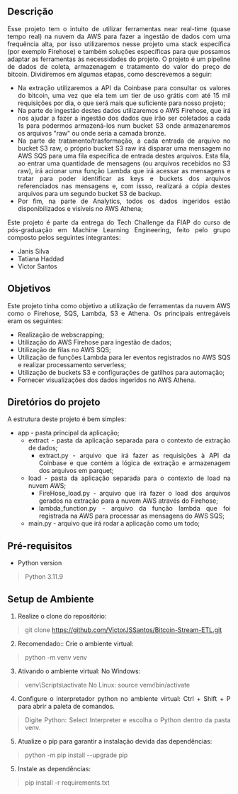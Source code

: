 <div align="justify">

## Descrição

Esse projeto tem o intuito de utilizar ferramentas near real-time (quase tempo real) na nuvem da AWS para fazer a ingestão de dados com uma frequência alta, por isso utilizaremos nesse projeto uma stack específica (por exemplo Firehose) e também soluções específicas para que possamos adaptar as ferramentas às necessidades do projeto.
O projeto é um pipeline de dados de coleta, armazenagem e tratamento do valor do preço de bitcoin. Dividiremos em algumas etapas, como descrevemos a seguir:
* Na extração utilizaremos a API da Coinbase para consultar os valores do bitcoin, uma vez que ela tem um tier de uso grátis com até 15 mil requisições por dia, o que será mais que suficiente para nosso projeto;
* Na parte de ingestão destes dados utilizaremos o AWS Firehose, que irá nos ajudar a fazer a ingestão dos dados que irão ser coletados a cada 1s para podermos armazená-los num bucket S3 onde armazenaremos os arquivos "raw" ou onde seria a camada bronze.
* Na parte de tratamento/trasformação, a cada entrada de arquivo no bucket S3 raw, o próprio bucket S3 raw irá disparar uma mensagem no AWS SQS para uma fila específica de entrada destes arquivos. Esta fila, ao entrar uma quantidade de mensagens (ou arquivos recebidos no S3 raw), irá acionar uma função Lambda que irá acessar as mensagens e tratar para poder identificar as keys e buckets dos arquivos referenciados nas mensagens e, com issso, realizará a cópia destes arquivos para um segundo bucket S3 de backup.
* Por fim, na parte de Analytics, todos os dados ingeridos estão disponibilizados e visíveis no AWS Athena;

Este projeto é parte da entrega do Tech Challenge da FIAP do curso de pós-graduação em Machine Learning Engineering, feito pelo grupo composto pelos seguintes integrantes:
* Janis Silva
* Tatiana Haddad
* Victor Santos

## Objetivos

Este projeto tinha como objetivo a utilização de ferramentas da nuvem AWS como o Firehose, SQS, Lambda, S3 e Athena. Os principais entregáveis eram os seguintes:
* Realização de webscrapping;
* Utilização do AWS Firehose para ingestão de dados;
* Utilização de filas no AWS SQS;
* Utilização de funções Lambda para ler eventos registrados no AWS SQS e realizar processamento serverless;
* Utilização de buckets S3 e configurações de gatilhos para automação;
* Fornecer visualizações dos dados ingeridos no AWS Athena.

## Diretórios do projeto

A estrutura deste projeto é bem simples:

- app - pasta principal da aplicação;
  - extract - pasta da aplicação separada para o contexto de extração de dados;
    - extract.py - arquivo que irá fazer as requisições à API da Coinbase e que contém a lógica de extração e armazenagem dos arquivos em parquet;
  - load - pasta da aplicação separada para o contexto de load na nuvem AWS;
    - FireHose_load.py - arquivo que irá fazer o load dos arquivos gerados na extração para a nuvem AWS através do Firehose;
    - lambda_function.py - arquivo da função lambda que foi registrada na AWS para processar as mensagens do AWS SQS;
  - main.py - arquivo que irá rodar a aplicação como um todo;

## Pré-requisitos

- Python version
> Python 3.11.9

## Setup de Ambiente

1. Realize o clone do repositório:
  > git clone https://github.com/VictorJSSantos/Bitcoin-Stream-ETL.git

2. Recomendado:: Crie o ambiente virtual: 
  > python -m venv venv

3. Ativando o ambiente virtual: 
No Windows:
  > venv\Scripts\activate
No Linux:
  > source venv/bin/activate

4. Configure o interpretador python no ambiente virtual:
Ctrl + Shift + P para abrir a paleta de comandos.
  > Digite Python: Select Interpreter e escolha o Python dentro da pasta venv.

5. Atualize o pip para garantir a instalação devida das dependências:
  > python -m pip install --upgrade pip

5. Instale as dependências:
  > pip install -r requirements.txt

</div>

